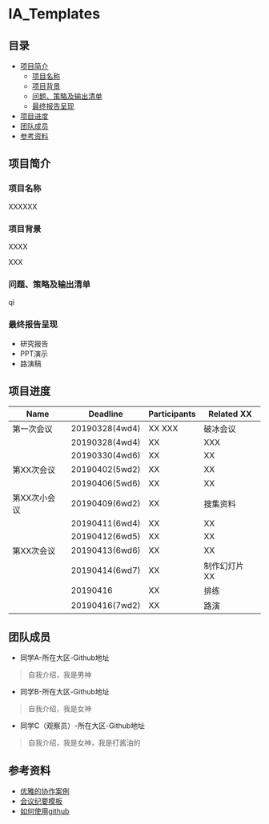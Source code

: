 # IA_Templates


## 目录
- [项目简介](#项目简介)
  - [项目名称](#项目名称)
  - [项目背景](#项目背景)
  - [问题、策略及输出清单](#问题、策略及输出清单)
  - [最终报告呈现](#最终报告呈现)
- [项目进度](#项目进度)
- [团队成员](#团队成员)
- [参考资料](#参考资料)

## 项目简介

### 项目名称

XXXXXX

### 项目背景

XXXX

XXX


### 问题、策略及输出清单

qi 

### 最终报告呈现

- 研究报告
- PPT演示
- 路演稿

## 项目进度

| Name | Deadline               | Participants    | Related XX                                             |
| -------- | ------------------ | ---------- | ------------------------------------------------------------ |
| 第一次会议 | 20190328(4wd4) |   XX  XXX | 破冰会议 |
|          | 20190328(4wd4) |XX  | XXX                                      |
|          | 20190330(4wd6) |  XX  | XX        |
| 第XX次会议 | 20190402(5wd2)     | XX       | XX                         |
|          | 20190406(5wd6)     | XX       | XX                                       |
| 第XX次小会议 | 20190409(6wd2)     | XX       | 搜集资料                                       |
|          | 20190411(6wd4)     | XX     | XX                                                   |
|          | 20190412(6wd5)     | XX     | XX                                                    |
| 第XX次会议 | 20190413(6wd6)     | XX       | XX                               |
|          | 20190414(6wd7)     | XX       | 制作幻灯片      XX                              |
|          | 20190416           | XX       | 排练                                                  |
|          | 20190416(7wd2)     | XX     | 路演                                                         |





## 团队成员

- 同学A-所在大区-Github地址

> 自我介绍，我是男神

- 同学B-所在大区-Github地址

> 自我介绍，我是女神

- 同学C（观察员）-所在大区-Github地址

> 自我介绍，我是女神，我是打酱油的

## 参考资料

- [优雅的协作案例](https://github.com/tokong/IA_Templates/blob/master/Reference/%E4%BC%98%E9%9B%85%E7%9A%84%E5%8D%8F%E4%BD%9C%E6%A1%88%E4%BE%8B.md)
- [会议纪要模板](https://github.com/tokong/IA_Templates/blob/master/Reference/%E4%BC%9A%E8%AE%AE%E7%BA%AA%E8%A6%81%E6%A8%A1%E6%9D%BF.md)
- [如何使用github](https://github.com/OpenMindClub/Share/wiki)
